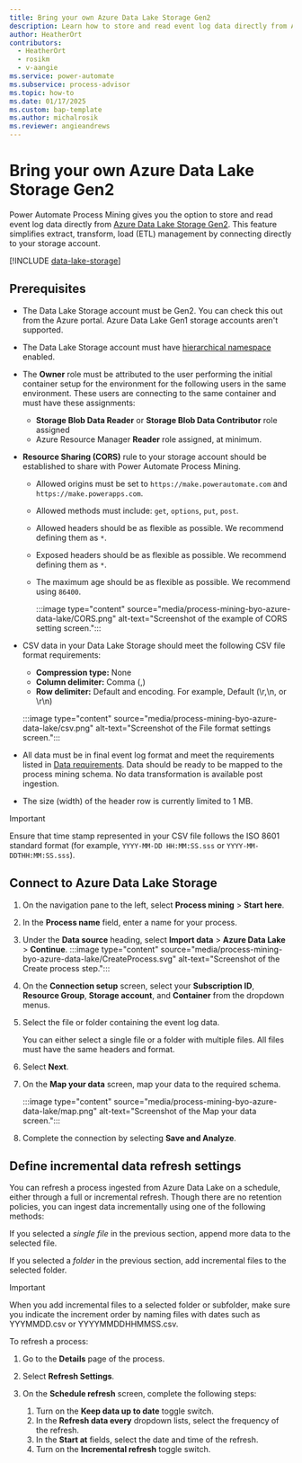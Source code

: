 ```yaml
---
title: Bring your own Azure Data Lake Storage Gen2
description: Learn how to store and read event log data directly from Azure Data Lake Storage Gen2.
author: HeatherOrt
contributors:
  - HeatherOrt
  - rosikm
  - v-aangie 
ms.service: power-automate
ms.subservice: process-advisor
ms.topic: how-to
ms.date: 01/17/2025
ms.custom: bap-template
ms.author: michalrosik
ms.reviewer: angieandrews
---
```


# Bring your own Azure Data Lake Storage Gen2

Power Automate Process Mining gives you the option to store and read event log data directly from [Azure Data Lake Storage Gen2](/azure/storage/blobs/data-lake-storage-introduction). This feature simplifies extract, transform, load (ETL) management by connecting directly to your storage account.

[!INCLUDE [data-lake-storage](./includes/data-lake-storage.md)]

## Prerequisites

- The Data Lake Storage account must be Gen2. You can check this out from the Azure portal. Azure Data Lake Gen1 storage accounts aren't supported.
- The Data Lake Storage account must have [hierarchical namespace](/azure/storage/blobs/data-lake-storage-namespace) enabled.
- The **Owner** role must be attributed to the user performing the initial container setup for the environment for the following users in the same environment. These users are connecting to the same container and must have these assignments:
    - **Storage Blob Data Reader** or **Storage Blob Data Contributor** role assigned
    - Azure Resource Manager **Reader** role assigned, at minimum.

- **Resource Sharing (CORS)** rule to your storage account should be established to share with Power Automate Process Mining.
    - Allowed origins must be set to `https://make.powerautomate.com` and `https://make.powerapps.com`.
    - Allowed methods must include: `get`, `options`, `put`, `post`.
    - Allowed headers should be as flexible as possible. We recommend defining them as `*`.
    - Exposed headers should be as flexible as possible. We recommend defining them as `*`.
    - The maximum age should be as flexible as possible. We recommend using `86400`.

        :::image type="content" source="media/process-mining-byo-azure-data-lake/CORS.png" alt-text="Screenshot of the example of CORS setting screen.":::

- CSV data in your Data Lake Storage should meet the following CSV file format requirements:
    - **Compression type:** None
    - **Column delimiter:** Comma (,)
    - **Row delimiter:** Default and encoding. For example, Default (\r,\n, or \r\n) 

    :::image type="content" source="media/process-mining-byo-azure-data-lake/csv.png" alt-text="Screenshot of the File format settings screen.":::

- All data must be in final event log format and meet the requirements listed in [Data requirements](process-mining-processes-and-data.md#data-requirements). Data should be ready to be mapped to the process mining schema. No data transformation is available post ingestion.
- The size (width) of the header row is currently limited to 1 MB.

> [!IMPORTANT]
> Ensure that time stamp represented in your CSV file follows the ISO 8601 standard format (for example, `YYYY-MM-DD HH:MM:SS.sss` or `YYYY-MM-DDTHH:MM:SS.sss`).

## Connect to Azure Data Lake Storage

1. On the navigation pane to the left, select **Process mining** > **Start here**.
1. In the **Process name** field, enter a name for your process.
1. Under the **Data source** heading, select **Import data** > **Azure Data Lake** > **Continue**.
:::image type="content" source="media/process-mining-byo-azure-data-lake/CreateProcess.svg" alt-text="Screenshot of the Create process step.":::

1. On the **Connection setup** screen, select your **Subscription ID**, **Resource Group**, **Storage account**, and **Container** from the dropdown menus.

1. Select the file or folder containing the event log data.

    You can either select a single file or a folder with multiple files. All files must have the same headers and format.
1. Select **Next**.
1. On the **Map your data** screen, map your data to the required schema.

    :::image type="content" source="media/process-mining-byo-azure-data-lake/map.png" alt-text="Screenshot of the Map your data screen.":::

1. Complete the connection by selecting **Save and Analyze**.

## Define incremental data refresh settings

You can refresh a process ingested from Azure Data Lake on a schedule, either through a full or incremental refresh. Though there are no retention policies, you can ingest data incrementally using one of the following methods:

If you selected a *single file* in the previous section, append more data to the selected file.

If you selected a *folder* in the previous section, add incremental files to the selected folder.

> [!IMPORTANT]
> When you add incremental files to a selected folder or subfolder, make sure you indicate the increment order by naming files with dates such as YYYMMDD.csv or YYYYMMDDHHMMSS.csv.

To refresh a process:

1. Go to the **Details** page of the process.
1. Select **Refresh Settings**.
1. On the **Schedule refresh** screen, complete the following steps:

    1. Turn on the **Keep data up to date** toggle switch.
    1. In the **Refresh data every** dropdown lists, select the frequency of the refresh.
    1. In the **Start at** fields, select the date and time of the refresh.
    1. Turn on the **Incremental refresh** toggle switch.
 
